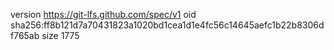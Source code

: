 version https://git-lfs.github.com/spec/v1
oid sha256:ff8b121d7a70431823a1020bd1cea1d1e4fc56c14645aefc1b22b8306df765ab
size 1775
